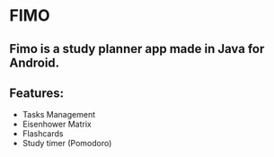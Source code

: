 # FIMO
Fimo is a study planner app made in Java for Android.
--- 
## Features: 
- Tasks Management
- Eisenhower Matrix
- Flashcards
- Study timer (Pomodoro)
